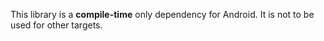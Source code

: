 This library is a **compile-time** only dependency for Android.
It is not to be used for other targets.
